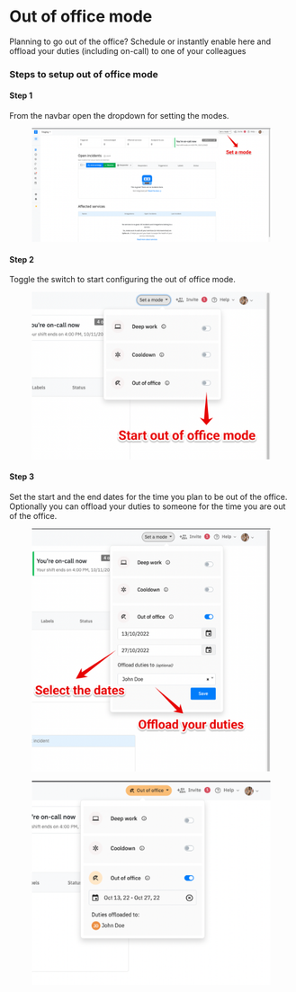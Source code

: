 # Out of office mode

Planning to go out of the office? Schedule or instantly enable here and offload your duties (including on-call) to one of your colleagues



### Steps to setup out of office mode

#### Step 1

From the navbar open the dropdown for setting the modes.

<figure><img src="../.gitbook/assets/image (16).png" alt=""><figcaption></figcaption></figure>

#### Step 2

Toggle the switch to start configuring the out of office mode.

<figure><img src="../.gitbook/assets/image (10).png" alt=""><figcaption></figcaption></figure>

#### Step 3

Set the start and the end dates for the time you plan to be out of the office. Optionally you can offload your duties to someone for the time you are out of the office.

<figure><img src="../.gitbook/assets/image (14) (1).png" alt=""><figcaption></figcaption></figure>

<figure><img src="../.gitbook/assets/image (17).png" alt=""><figcaption></figcaption></figure>

